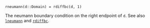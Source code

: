 ```
rneumann(d::Domain) = rdiffbc(d, 1)
```

The neumann boundary condition on the right endpoint of `d`. See also [`lneumann`](@ref) and [`rdiffbc`](@ref).  
